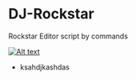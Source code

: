 # DJ-Rockstar
Rockstar Editor script by commands

[![Alt text](https://img.youtube.com/vi/z4WVCAX8/0.jpg)](https://www.youtube.com/watch?v=z4WVCAX8)




- ksahdjkashdas
